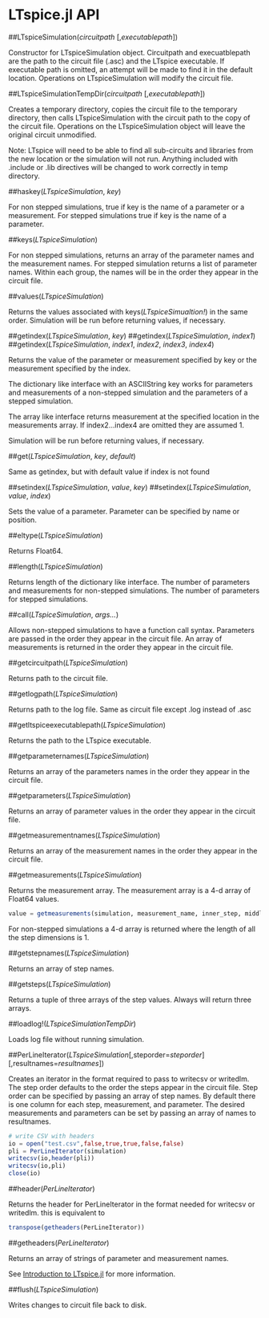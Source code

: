 # LTspice.jl API

##LTspiceSimulation(*circuitpath* [,*executablepath*])

Constructor for LTspiceSimulation object.  Circuitpath and execuatblepath are the path to the circuit file (.asc) and the LTspice executable.  If executable path is omitted, an attempt will be made to find it in the default location.  Operations on LTspiceSimulation will modify the circuit file.

##LTspiceSimulationTempDir(*circuitpath* [,*executablepath*])

Creates a temporary directory, copies the circuit file to the temporary directory, then calls LTspiceSimulation with the circuit path to the copy of the circuit file.  Operations on the LTspiceSimulation object will leave the original circuit unmodified.

Note: LTspice will need to be able to find all sub-circuits and libraries from the new location or the simulation will not run.  Anything included with .include or .lib directives will be changed to work correctly in temp directory.

##haskey(*LTspiceSimulation*, *key*)

For non stepped simulations, true if key is the name of a parameter or a measurement.  For stepped simulations true if key is the name of a parameter.

##keys(*LTspiceSimulation*)

For non stepped simulations, returns an array of the parameter names and the measurement names.  For stepped simulation returns a list of parameter names.  Within each group, the names will be in the order they appear in the circuit file.

##values(*LTspiceSimulation*)

Returns the values associated with keys(*LTspiceSimualtion!*) in the same order.  Simulation will be run before returning values, if necessary.

##getindex(*LTspiceSimulation*, *key*)
##getindex(*LTspiceSimulation*, *index1*)
##getindex(*LTspiceSimulation*, *index1*, *index2*, *index3*, *index4*)

Returns the value of the parameter or measurement specified by key or the measurement specified by the index.

The dictionary like interface with an ASCIIString key works for parameters and measurements of a non-stepped simulation and the parameters of a stepped simulation.

The array like interface returns measurement at the specified location in the measurements array.  If index2...index4 are omitted they are assumed 1.

Simulation will be run before returning values, if necessary.

##get(*LTspiceSimulation*, *key*, *default*)

Same as getindex, but with default value if index is not found

##setindex(*LTspiceSimulation*, *value*, *key*)
##setindex(*LTspiceSimulation*, *value*, *index*)

Sets the value of a parameter.  Parameter can be specified by name or position.

##eltype(*LTspiceSimulation*)

Returns Float64.

##length(*LTspiceSimulation*)

Returns length of the dictionary like interface.  The number of parameters and measurements for non-stepped simulations.  The number of parameters for stepped simulations.

##call(*LTspiceSimulation*, *args...*)

Allows non-stepped simulations to have a function call syntax.  Parameters are passed in the order they appear in the circuit file.  An array of measurements is returned in the order they appear in the circuit file.

##getcircuitpath(*LTspiceSimulation*)

Returns path to the circuit file.

##getlogpath(*LTspiceSimulation*)

Returns path to the log file.  Same as circuit file except .log instead of .asc

##getltspiceexecutablepath(*LTspiceSimulation*)

Returns the path to the LTspice executable.

##getparameternames(*LTspiceSimulation*)

Returns an array of the parameters names in the order they appear in the circuit file.

##getparameters(*LTspiceSimulation*)

Returns an array of parameter values in the order they appear in the circuit file.

##getmeasurementnames(*LTspiceSimulation*)

Returns an array of the measurement names in the order they appear in the circuit file.

##getmeasurements(*LTspiceSimulation*)

Returns the measurement array.  The measurement array is a 4-d array of Float64 values.  
 
```julia
value = getmeasurements(simulation, measurement_name, inner_step, middle_step, outer_step)
```

For non-stepped simulations a 4-d array is returned where the length of all the step dimensions is 1.

##getstepnames(*LTspiceSimulation*)

Returns an array of step names.

##getsteps(*LTspiceSimulation*)

Returns a tuple of three arrays of the step values.  Always will return three arrays.

##loadlog!(*LTspiceSimulationTempDir*)

Loads log file without running simulation.

##PerLineIterator(*LTspiceSimulation*[,steporder=*steporder*][,resultnames=*resultnames*])

Creates an iterator in the format required to pass to writecsv or writedlm.  The step order defaults to the order the steps appear in the circuit file.  Step order can be specified by passing an array of step names.  By default there is one column for each step, measurement, and parameter.  The desired measurements and parameters can be set by passing an array of names to resultnames.

```julia
# write CSV with headers
io = open("test.csv",false,true,true,false,false)
pli = PerLineIterator(simulation)
writecsv(io,header(pli))
writecsv(io,pli)
close(io)
```
##header(*PerLineIterator*)

Returns the header for PerLineIterator in the format needed for writecsv or writedlm.  this is equivalent to 
```julia
transpose(getheaders(PerLineIterator))
```

##getheaders(*PerLineIterator*)

Returns an array of strings of parameter and measurement names.


See [Introduction to LTspice.jl](https://github.com/cstook/LTspice.jl/blob/v0r4_working/doc/introduction.ipynb) for more information.

##flush(*LTspiceSimulation*)

Writes changes to circuit file back to disk.

